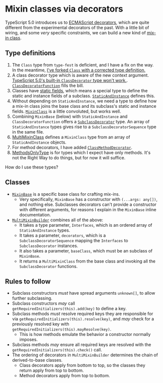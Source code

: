 # Mixin classes via decorators

TypeScript 5.0 introduces us to [ECMAScript decorators](https://github.com/tc39/proposal-decorators), which are quite different from the experimental decorators of the past.  With a little bit of wiring, and some _very_ specific constraints, we can build a new kind of [mix-in class](https://www.typescriptlang.org/docs/handbook/mixins.html).

## Type definitions

1. The `Class` type from `type-fest` is deficient, and I have a fix on the way.  In the meantime, [I've forked `Class` with a corrected type definition.](./source/types/Class.d.mts)
1. A class decorator type which is aware of the new context argument.  [TypeScript 5.0's built-in `ClassDecorator` type won't work.](https://github.com/microsoft/TypeScript/issues/53790).  [`ClassDecoratorFunction`](./source/types/ClassDecoratorFunction.d.mts) fills the bill.
1. Classes have [static fields](https://developer.mozilla.org/en-US/docs/Web/JavaScript/Reference/Classes/static), which means a special type to define the static and instance fields of a subclass.  [`StaticAndInstance`](./source/types/StaticAndInstance.d.mts) defines this.
1. Without depending on `StaticAndInstance`, we need a type to define how a mix-in class joins the base class and its subclass's static and instance fields.  [`MixinClass`](./source/types/MixinClass.d.mts) is a little convoluted, but works well.
1. Combining `MixinBase` (below) with `StaticAndInstance` and `ClassDecoratorFunction` offers a [`SubclassDecorator`](./source/types/SubclassDecorator.d.mts) type.  An array of `StaticAndInstance` types gives rise to a `SubclassDecoratorSequence` type in the same file.
1. [MultiMixinClass](./source/types/MultiMixinClass.d.mts) defines a `MixinClass` type from an array of `StaticAndInstance` objects.
1. For method decorators, I have added [`ClassMethodDecorator`](./source/types/ClassMethodDecorator.d.mts).
1. [MethodsOnlyType](./source/types/MethodsOnlyType.d.mts) is for types which I expect have only methods.  It's not the Right Way to do things, but for now it will suffice.

How do I use these types?

## Classes

- [`MixinBase`](./source/MixinBase.mts) is a specific base class for crafting mix-ins.
  - Very specifically, `MixinBase` has a constructor with `(...args: any[])`, and nothing else.  Subclasses decorators can't provide a constructor with different arguments, for reasons I explain in the `MixinBase` inline documentation.
- [`MultiMixinBuilder`](./source/MultiMixinBuilder.mts) combines all of the above:
  - It takes a type parameter, `Interfaces`, which is an ordered array of `StaticAndInstance` types.
  - It takes a parameter, `decorators`, which is a `SubclassDecoratorSequence` mapping the `Interfaces` to `SubclassDecorator` instances.
  - It also takes a parameter, `baseClass`, which must be an subclass of `MixinBase`.
  - It returns a `MultiMixinClass` from the base class and invoking all the `SubclassDecorator` functions.

## Rules to follow

- Subclass constructors _must_ have spread arguments `unknown[]`, to allow further subclassing.
- Subclass constructors _may_ call `getRequiredInitializers(this).add(key)` to define a key.
- Subclass methods _must_ resolve required keys they are responsible for via `getRequiredInitializers(this).resolve(key)`, and _may_ check for a previously resolved key with `getRequiredInitializers(this).mayResolve(key)`.
  - This is how methods emulate the behavior a constructor normally imposes.
- Subclass methods _may_ ensure all required keys are resolved with the `getRequiredInitializers(this).check()` call.
- The ordering of decorators in `MultiMixinBuilder` determines the chain of derived-to-base classes.
  - Class decorators apply from bottom to top, so the classes they return apply from top to bottom.
  - Method decorators apply from top to bottom.

